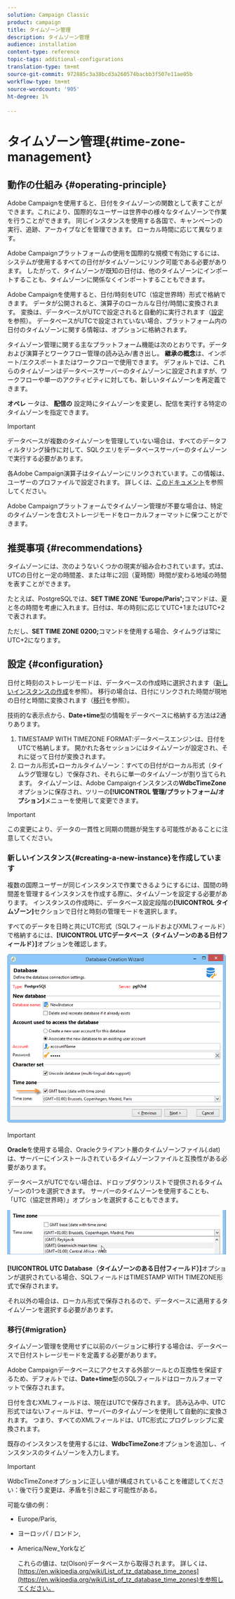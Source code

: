 ```yaml
---
solution: Campaign Classic
product: campaign
title: タイムゾーン管理
description: タイムゾーン管理
audience: installation
content-type: reference
topic-tags: additional-configurations
translation-type: tm+mt
source-git-commit: 972885c3a38bcd3a260574bacbb3f507e11ae05b
workflow-type: tm+mt
source-wordcount: '905'
ht-degree: 1%

---
```



# タイムゾーン管理{#time-zone-management}

## 動作の仕組み {#operating-principle}

Adobe Campaignを使用すると、日付をタイムゾーンの関数として表すことができます。これにより、国際的なユーザーは世界中の様々なタイムゾーンで作業を行うことができます。 同じインスタンスを使用する各国で、キャンペーンの実行、追跡、アーカイブなどを管理できます。 ローカル時間に応じて異なります。

Adobe Campaignプラットフォームの使用を国際的な規模で有効にするには、システムが使用するすべての日付がタイムゾーンにリンク可能である必要があります。 したがって、タイムゾーンが既知の日付は、他のタイムゾーンにインポートすることも、タイムゾーンに関係なくインポートすることもできます。

Adobe Campaignを使用すると、日付/時刻をUTC（協定世界時）形式で格納できます。 データが公開されると、演算子のローカルな日付/時間に変換されます。 変換は、データベースがUTCで設定されると自動的に実行されます（[設定](#configuration)を参照）。 データベースがUTCで設定されていない場合、プラットフォーム内の日付のタイムゾーンに関する情報は、オプションに格納されます。

タイムゾーン管理に関する主なプラットフォーム機能は次のとおりです。データおよび演算子とワークフロー管理の読み込み/書き出し。 **継承の概念**&#x200B;は、インポート/エクスポートまたはワークフローで使用できます。 デフォルトでは、これらのタイムゾーンはデータベースサーバーのタイムゾーンに設定されますが、ワークフローや単一のアクティビティに対しても、新しいタイムゾーンを再定義できます。

**オペレ** ータは、 **配信の** 設定時にタイムゾーンを変更し、配信を実行する特定のタイムゾーンを指定できます。

>[!IMPORTANT]
>
>データベースが複数のタイムゾーンを管理していない場合は、すべてのデータフィルタリング操作に対して、SQLクエリをデータベースサーバーのタイムゾーンで実行する必要があります。

各Adobe Campaign演算子はタイムゾーンにリンクされています。この情報は、ユーザーのプロファイルで設定されます。 詳しくは、[このドキュメント](../../platform/using/access-management.md)を参照してください。

Adobe Campaignプラットフォームでタイムゾーン管理が不要な場合は、特定のタイムゾーンを含むストレージモードをローカルフォーマットに保つことができます。

## 推奨事項 {#recommendations}

タイムゾーンには、次のようないくつかの現実が組み合わされています。式は、UTCの日付と一定の時間差、または年に2回（夏時間）時間が変わる地域の時間を表すことができます。

たとえば、PostgreSQLでは、**SET TIME ZONE &#39;Europe/Paris&#39;;**&#x200B;コマンドは、夏と冬の時間を考慮に入れます。日付は、年の時刻に応じてUTC+1またはUTC+2で表されます。

ただし、**SET TIME ZONE 0200;**&#x200B;コマンドを使用する場合、タイムラグは常にUTC+2になります。

## 設定 {#configuration}

日付と時刻のストレージモードは、データベースの作成時に選択されます（[新しいインスタンスの作成](#creating-a-new-instance)を参照）。 移行の場合は、日付にリンクされた時間が現地の日付と時間に変換されます（[移行](#migration)を参照）。

技術的な表示点から、**Date+time**&#x200B;型の情報をデータベースに格納する方法は2通りあります。

1. TIMESTAMP WITH TIMEZONE FORMAT:データベースエンジンは、日付をUTCで格納します。 開かれた各セッションにはタイムゾーンが設定され、それに従って日付が変換されます。
1. ローカル形式+ローカルタイムゾーン：すべての日付がローカル形式（タイムラグ管理なし）で保存され、それらに単一のタイムゾーンが割り当てられます。 タイムゾーンは、Adobe Campaignインスタンスの&#x200B;**WdbcTimeZone**&#x200B;オプションに保存され、ツリーの&#x200B;**[!UICONTROL 管理/プラットフォーム/オプション]**&#x200B;メニューを使用して変更できます。

>[!IMPORTANT]
>
>この変更により、データの一貫性と同期の問題が発生する可能性があることに注意してください。

### 新しいインスタンス{#creating-a-new-instance}を作成しています

複数の国際ユーザーが同じインスタンスで作業できるようにするには、国間の時間差を管理するインスタンスを作成する際に、タイムゾーンを設定する必要があります。 インスタンスの作成時に、データベース設定段階の&#x200B;**[!UICONTROL タイムゾーン]**&#x200B;セクションで日付と時刻の管理モードを選択します。

すべてのデータを日時と共にUTC形式（SQLフィールドおよびXMLフィールド）で格納するには、**[!UICONTROL UTCデータベース（タイムゾーンのある日付フィールド）]**&#x200B;オプションを確認します。

![](assets/install_wz_select_utc_option.png)

>[!IMPORTANT]
>
>**Oracle**&#x200B;を使用する場合、Oracleクライアント層のタイムゾーンファイル(.dat)は、サーバーにインストールされているタイムゾーンファイルと互換性がある必要があります。

データベースがUTCでない場合は、ドロップダウンリストで提供されるタイムゾーンの1つを選択できます。 サーバーのタイムゾーンを使用することも、「UTC（協定世界時）」オプションを選択することもできます。

![](assets/install_wz_unselect_utc_option.png)

**[!UICONTROL UTC Database（タイムゾーンのある日付フィールド）]**&#x200B;オプションが選択されている場合、SQLフィールドはTIMESTAMP WITH TIMEZONE形式で保存されます。

それ以外の場合は、ローカル形式で保存されるので、データベースに適用するタイムゾーンを選択する必要があります。

### 移行{#migration}

タイムゾーン管理を使用せずに以前のバージョンに移行する場合は、データベースで日付ストレージモードを定義する必要があります。

Adobe Campaignデータベースにアクセスする外部ツールとの互換性を保証するため、デフォルトでは、**Date+time**&#x200B;型のSQLフィールドはローカルフォーマットで保存されます。

日付を含むXMLフィールドは、現在はUTCで保存されます。 読み込み中、UTC形式ではないフィールドは、サーバーのタイムゾーンを使用して自動的に変換されます。 つまり、すべてのXMLフィールドは、UTC形式にプログレッシブに変換されます。

既存のインスタンスを使用するには、**WdbcTimeZone**&#x200B;オプションを追加し、インスタンスのタイムゾーンを入力します。

>[!IMPORTANT]
>
>WdbcTimeZoneオプションに正しい値が構成されていることを確認してください：後で行う変更は、矛盾を引き起こす可能性がある。

可能な値の例：

* Europe/Paris,
* ヨーロッパ / ロンドン,
* America/New_Yorkなど

   これらの値は、tz(Olson)データベースから取得されます。 詳しくは、[https://en.wikipedia.org/wiki/List_of_tz_database_time_zones](https://en.wikipedia.org/wiki/List_of_tz_database_time_zones)を参照してください。

